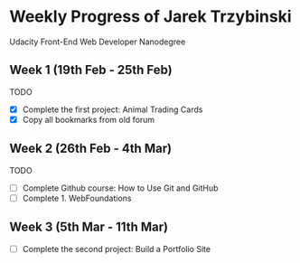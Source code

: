 # Weekly Progress of Jarek Trzybinski #
Udacity Front-End Web Developer Nanodegree

## Week 1 (19th Feb - 25th Feb) ##
TODO
- [x] Complete the first project: Animal Trading Cards
- [x] Copy all bookmarks from old forum

## Week 2 (26th Feb - 4th Mar) ##
TODO
- [ ] Complete Github course: How to Use Git and GitHub
- [ ] Complete 1. WebFoundations

## Week 3 (5th Mar - 11th Mar) ##
- [ ] Complete the second project: Build a Portfolio Site
